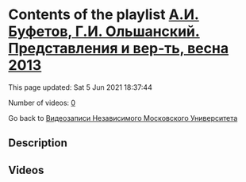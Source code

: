 # Contents of the playlist [А.И. Буфетов, Г.И. Ольшанский. Представления и вер-ть, весна 2013](https://www.youtube.com/playlist?list=PLp9ABVh6_x4HWBoHqmKXltYwGckLYMGSJ)

This page updated: Sat 5 Jun 2021 18:37:44

Number of videos: [0](#videos)

Go back to [Видеозаписи Независимого Московского Университета](../README.md)

## Description



## Videos

